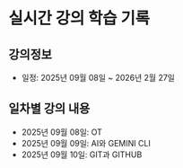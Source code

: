 # 실시간 강의 학습 기록 

## 강의정보
- 일정: 2025년 09월 08일 ~ 2026년 2월 27일 

## 일차별 강의 내용 
- 2025년 09월 08일: OT
- 2025년 09월 09일: AI와 GEMINI CLI
- 2025년 09월 10일: GIT과 GITHUB

